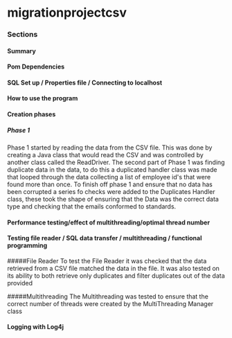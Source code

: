 # migrationprojectcsv
 
### Sections
#### Summary
#### Pom Dependencies
#### SQL Set up / Properties file / Connecting to localhost
#### How to use the program
#### Creation phases

##### Phase 1
Phase 1 started by reading the data from the CSV file. This was done by creating a Java class
that would read the CSV and was controlled by another class called the ReadDriver. The second
part of Phase 1 was finding duplicate data in the data, to do this a duplicated handler class was made
that looped through the data collecting a list of employee id's that were found more than once. 
To finish off phase 1 and ensure that no data has been corrupted a series fo checks were added to the
Duplicates Handler class, these took the shape of ensuring that the Data was the correct data type and checking that the emails conformed to standards.

#### Performance testing/effect of multithreading/optimal thread number
#### Testing file reader / SQL data transfer / multithreading / functional programming

#####File Reader
To test the File Reader it was checked that the data retrieved from a CSV file matched the data in the file. It was 
also tested on its ability to both retrieve only duplicates and filter duplicates out of the data provided

#####Multithreading 
The Multithreading was tested to ensure that the correct number of threads were created by the
MultiThreading Manager class
#### Logging with Log4j